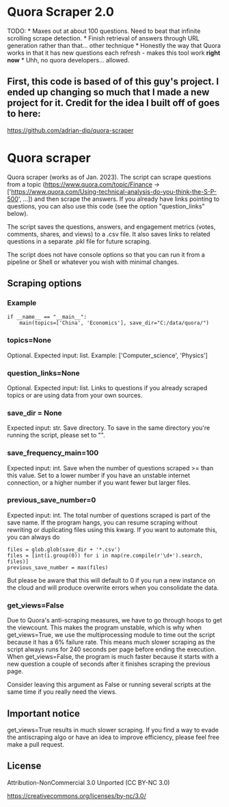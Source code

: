 


# Quora Scraper 2.0

TODO: 
    *   Maxes out at about 100 questions. Need to beat that infinite scrolling scrape detection.
    *   Finish retrieval of answers through URL generation rather than that... other technique
    *   Honestly the way that Quora works in that it has new questions each refresh - makes this tool work **right now**
    *   Uhh, no quora developers... allowed.

## First, this code is based of of this guy's project. I ended up changing so much that I made a new project for it. Credit for the idea I built off of goes to here:
https://github.com/adrian-dip/quora-scraper

# Quora scraper

Quora scraper (works as of Jan. 2023). The script can scrape questions from a topic (https://www.quora.com/topic/Finance -> ['https://www.quora.com/Using-technical-analysis-do-you-think-the-S-P-500', ...]) and then scrape the answers. If you already have links pointing to questions, you can also use this code (see the option "question_links" below).

The script saves the questions, answers, and engagement metrics (votes, comments, shares, and views) to a .csv file. It also saves links to related questions in a separate .pkl file for future scraping. 

The script does not have console options so that you can run it from a pipeline or Shell or whatever you wish with minimal changes. 

## Scraping options

### Example

```
if __name__ == "__main__":
    main(topics=['China', 'Economics'], save_dir="C:/data/quora/")
```

### topics=None 

Optional. Expected input: list. Example: ['Computer_science', 'Physics']

### question_links=None 
Optional. Expected input: list. Links to questions if you already scraped topics or are using data from your own sources.

### save_dir = None
Expected input: str. Save directory. To save in the same directory you're running the script, please set to "".

### save_frequency_main=100 
Expected input: int. Save when the number of questions scraped >= than this value. Set to a lower number if you have an unstable internet connection, or a higher number if you want fewer but larger files.


### previous_save_number=0
Expected input: int. The total number of questions scraped is part of the save name. If the program hangs, you can resume scraping without rewriting or duplicating files using this kwarg. If you want to automate this, you can always do 
```
files = glob.glob(save_dir + '*.csv')
files = [int(i.group(0)) for i in map(re.compile(r'\d+').search, files)]
previous_save_number = max(files)
```
But please be aware that this will default to 0 if you run a new instance on the cloud and will produce overwrite errors when you consolidate the data.

### get_views=False

Due to Quora's anti-scraping measures, we have to go through hoops to get the viewcount. This makes the program unstable, which is why when get_views=True, we use the multiprocessing module to time out the script because it has a 6% failure rate. This means much slower scraping as the script always runs for 240 seconds per page before ending the execution. When get_views=False, the program is much faster because it starts with a new question a couple of seconds after it finishes scraping the previous page.

Consider leaving this argument as False or running several scripts at the same time if you really need the views.


## Important notice
get_views=True results in much slower scraping. If you find a way to evade the antiscraping algo or have an idea to improve efficiency, please feel free make a pull request.

## License
Attribution-NonCommercial 3.0 Unported (CC BY-NC 3.0) 

https://creativecommons.org/licenses/by-nc/3.0/
